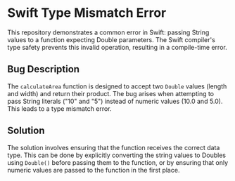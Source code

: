 # Swift Type Mismatch Error

This repository demonstrates a common error in Swift: passing String values to a function expecting Double parameters. The Swift compiler's type safety prevents this invalid operation, resulting in a compile-time error.

## Bug Description

The `calculateArea` function is designed to accept two `Double` values (length and width) and return their product.  The bug arises when attempting to pass String literals ("10" and "5") instead of numeric values (10.0 and 5.0). This leads to a type mismatch error. 

## Solution

The solution involves ensuring that the function receives the correct data type.  This can be done by explicitly converting the string values to Doubles using `Double()` before passing them to the function, or by ensuring that only numeric values are passed to the function in the first place.